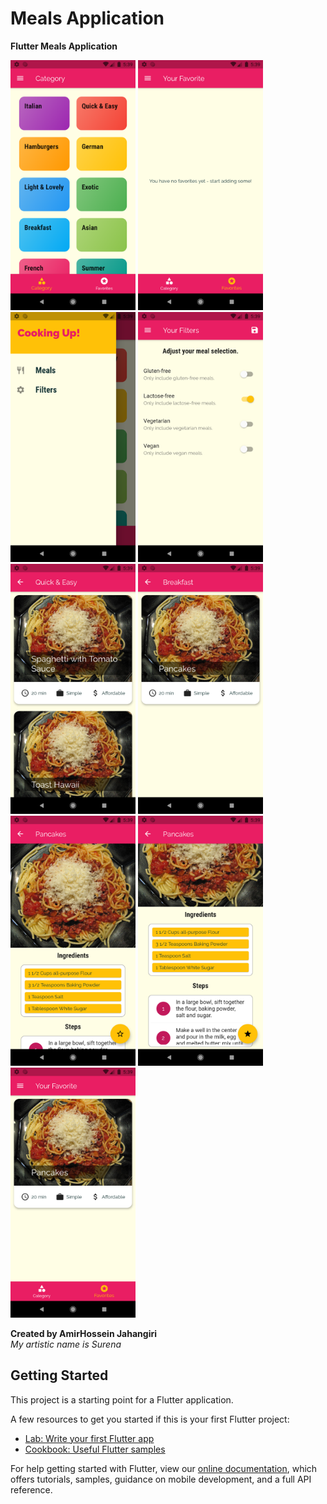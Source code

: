 # Meals Application
**Flutter Meals Application**

<img src='screenshots/1.png' width='200' height='400'>
<img src='screenshots/2.png' width='200' height='400'>
<img src='screenshots/3.png' width='200' height='400'>
<img src='screenshots/4.png' width='200' height='400'>
<img src='screenshots/5.png' width='200' height='400'>
<img src='screenshots/6.png' width='200' height='400'>
<img src='screenshots/7.png' width='200' height='400'>
<img src='screenshots/8.png' width='200' height='400'>
<img src='screenshots/9.png' width='200' height='400'>

**Created by AmirHossein Jahangiri** <br>
*My artistic name is Surena*

## Getting Started

This project is a starting point for a Flutter application.

A few resources to get you started if this is your first Flutter project:

- [Lab: Write your first Flutter app](https://flutter.dev/docs/get-started/codelab)
- [Cookbook: Useful Flutter samples](https://flutter.dev/docs/cookbook)

For help getting started with Flutter, view our
[online documentation](https://flutter.dev/docs), which offers tutorials,
samples, guidance on mobile development, and a full API reference.
